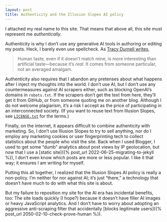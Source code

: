 ```yaml
---
layout: post
title: Authenticity and the Illusion Slopes AI policy
---
```


I attached my real name to this site. That means that above all, this site must
represent me *authentically.*

Authenticity is why I don’t use any generative AI tools in authoring or editing
my posts. Heck, I barely even use spellcheck. As
[Tracy Durnell writes](https://tracydurnell.com/2025/01/27/the-open-web-as-gift-economy-part-4/),

> Human taste, even if it doesn’t match mine, is more interesting than
> artificial taste—because it’s *real.* It comes from someone particular, not an
> averaged amalgam.

Authenticity also requires that I abandon any pretenses about what happens after
I inject my thoughts into the world. I don’t use AI, but I don’t use any
countermeasures against AI scrapers either, such as blocking OpenAI’s domains in
`robots.txt`. If the scrapers don’t get the text from here, they’ll get it from
GitHub, or from someone quoting me on another blog. Although I do not welcome
plagiarism, it’s a risk I accept as the price of participating in an
interconnected society. (If you want to reuse text from Illusion Slopes, see
[`LICENSE.txt`](/LICENSE.txt) for the terms.)

Finally, on the internet, it appears difficult to combine authenticity with
marketing. So, I don’t use Illusion Slopes to try to sell anything, nor do I
employ any marketing cookies or user fingerprinting tech to collect statistics
about the people who visit the site. Back when I used Blogger, I used to get
some “dumb” analytics about post views by IP geolocation, but now that I use a
[static site]({% post_url 2022-06-25-migrating-to-jekyll %}),
I don’t even know which posts are more or less popular. I like it that way; it
ensures I am writing for myself.

Putting this all together, I realized that the Illusion Slopes AI policy is
really a non-policy. I’m neither for nor against AI; it’s just “there,” a
technology that doesn’t have much to do with what this site is about.

But my failure to reposition my site for the AI era has incidental benefits,
too: The site loads quickly (I hope?) because it doesn’t have filler AI images
or heavy JavaScript analytics. And I don’t have to worry about adopting an
aggressive anti-scraping filter that accidentally
[blocks legitimate users]({% post_url 2050-02-10-check-prove-human %}).
